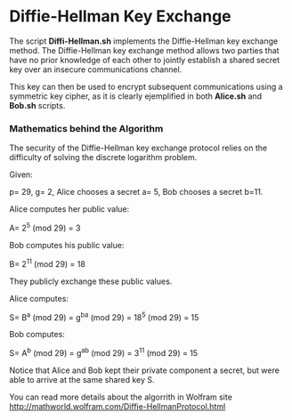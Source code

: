 <h1>Diffie-Hellman Key Exchange</h1>

The script <b>Diffi-Hellman.sh</b> implements the Diffie-Hellman key exchange method. The Diffie-Hellman key exchange method allows two parties that have no prior knowledge of each other to jointly establish a shared secret key over an insecure communications channel.<br>

This key can then be used to encrypt subsequent communications using a symmetric key cipher, as it is clearly ejemplified in both <b>Alice.sh</b> and <b>Bob.sh</b> scripts.

<h3>Mathematics behind the Algorithm</h3>

The security of the Diffie-Hellman key exchange protocol relies on the difficulty of solving the discrete logarithm problem.


Given:

p= 29, g= 2, 
Alice chooses a secret a= 5,
Bob chooses a secret b=11.

Alice computes her public value:

A= 2<sup>5</sup> (mod 29) = 3

Bob computes his public value:

B= 2<sup>11</sup> (mod 29) = 18

They publicly exchange these public values.

Alice computes:

S= B<sup>a</sup> (mod 29) = g<sup>ba</sup> (mod 29) = 18<sup>5</sup> (mod 29) = 15

Bob computes:

S= A<sup>b</sup> (mod 29) = g<sup>ab</sup> (mod 29) = 3<sup>11</sup> (mod 29) = 15

Notice that Alice and Bob kept their private component a secret, but were able to arrive at the same shared key S.

You can read more details about the algorrith in Wolfram site <link>http://mathworld.wolfram.com/Diffie-HellmanProtocol.html</link>


